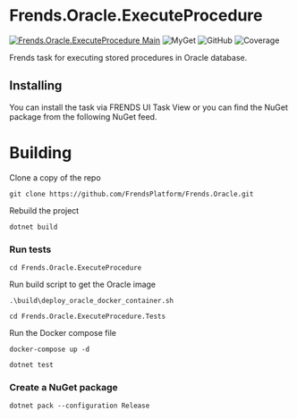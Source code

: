 # Frends.Oracle.ExecuteProcedure

[![Frends.Oracle.ExecuteProcedure Main](https://github.com/FrendsPlatform/Frends.Oracle/actions/workflows/ExecuteProcedure_build_and_test_on_main.yml/badge.svg)](https://github.com/FrendsPlatform/Frends.Oracle/actions/workflows/ExecuteProcedure_build_and_test_on_main.yml)
![MyGet](https://img.shields.io/myget/frends-tasks/v/Frends.Oracle.ExecuteProcedure?label=NuGet)
![GitHub](https://img.shields.io/github/license/FrendsPlatform/Frends.Oracle?label=License)
![Coverage](https://app-github-custom-badges.azurewebsites.net/Badge?key=FrendsPlatform/Frends.Oracle/Frends.Oracle.ExecuteProcedure|main)

Frends task for executing stored procedures in Oracle database.

## Installing

You can install the task via FRENDS UI Task View or you can find the NuGet package from the following NuGet feed.

# Building

Clone a copy of the repo

`git clone https://github.com/FrendsPlatform/Frends.Oracle.git`

Rebuild the project

`dotnet build`

### Run tests

`cd Frends.Oracle.ExecuteProcedure`

Run build script to get the Oracle image

`.\build\deploy_oracle_docker_container.sh`

`cd Frends.Oracle.ExecuteProcedure.Tests`

Run the Docker compose file

`docker-compose up -d`

`dotnet test`

### Create a NuGet package

`dotnet pack --configuration Release`

